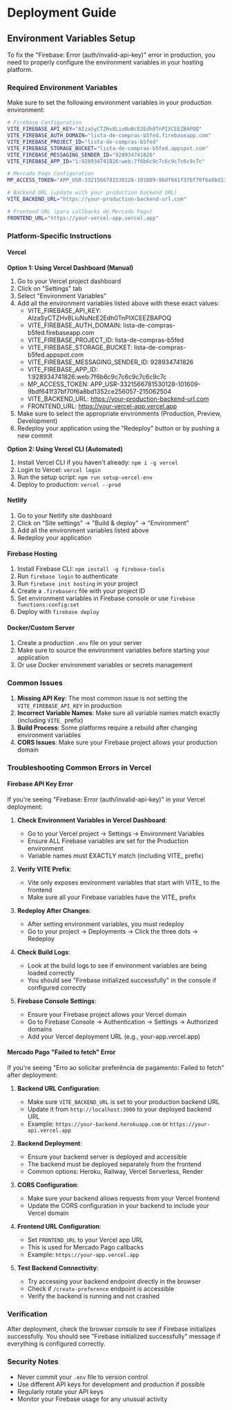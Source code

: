 # Deployment Guide

## Environment Variables Setup

To fix the "Firebase: Error (auth/invalid-api-key)" error in production, you need to properly configure the environment variables in your hosting platform.

### Required Environment Variables

Make sure to set the following environment variables in your production environment:

```bash
# Firebase Configuration
VITE_FIREBASE_API_KEY="AIzaSyCTZHv8LiuNuNcE2Edh0TnPIXCEEZBAPOQ"
VITE_FIREBASE_AUTH_DOMAIN="lista-de-compras-b5fed.firebaseapp.com"
VITE_FIREBASE_PROJECT_ID="lista-de-compras-b5fed"
VITE_FIREBASE_STORAGE_BUCKET="lista-de-compras-b5fed.appspot.com"
VITE_FIREBASE_MESSAGING_SENDER_ID="928934741826"
VITE_FIREBASE_APP_ID="1:928934741826:web:7f6b6c9c7c6c9c7c6c9c7c"

# Mercado Pago Configuration
MP_ACCESS_TOKEN="APP_USR-3321566781530128-101609-9bdf641f37bf70f6a8bd1352ce256057-215062504"

# Backend URL (update with your production backend URL)
VITE_BACKEND_URL="https://your-production-backend-url.com"

# Frontend URL (para callbacks do Mercado Pago)
FRONTEND_URL="https://your-vercel-app.vercel.app"
```

### Platform-Specific Instructions

#### Vercel

**Option 1: Using Vercel Dashboard (Manual)**
1. Go to your Vercel project dashboard
2. Click on "Settings" tab
3. Select "Environment Variables"
4. Add all the environment variables listed above with these exact values:
   - VITE_FIREBASE_API_KEY: AIzaSyCTZHv8LiuNuNcE2Edh0TnPIXCEEZBAPOQ
   - VITE_FIREBASE_AUTH_DOMAIN: lista-de-compras-b5fed.firebaseapp.com
   - VITE_FIREBASE_PROJECT_ID: lista-de-compras-b5fed
   - VITE_FIREBASE_STORAGE_BUCKET: lista-de-compras-b5fed.appspot.com
   - VITE_FIREBASE_MESSAGING_SENDER_ID: 928934741826
   - VITE_FIREBASE_APP_ID: 1:928934741826:web:7f6b6c9c7c6c9c7c6c9c7c
   - MP_ACCESS_TOKEN: APP_USR-3321566781530128-101609-9bdf641f37bf70f6a8bd1352ce256057-215062504
   - VITE_BACKEND_URL: https://your-production-backend-url.com
   - FRONTEND_URL: https://your-vercel-app.vercel.app
5. Make sure to select the appropriate environments (Production, Preview, Development)
6. Redeploy your application using the "Redeploy" button or by pushing a new commit

**Option 2: Using Vercel CLI (Automated)**
1. Install Vercel CLI if you haven't already: `npm i -g vercel`
2. Login to Vercel: `vercel login`
3. Run the setup script: `npm run setup-vercel-env`
4. Deploy to production: `vercel --prod`

#### Netlify
1. Go to your Netlify site dashboard
2. Click on "Site settings" → "Build & deploy" → "Environment"
3. Add all the environment variables listed above
4. Redeploy your application

#### Firebase Hosting
1. Install Firebase CLI: `npm install -g firebase-tools`
2. Run `firebase login` to authenticate
3. Run `firebase init hosting` in your project
4. Create a `.firebaserc` file with your project ID
5. Set environment variables in Firebase console or use `firebase functions:config:set`
6. Deploy with `firebase deploy`

#### Docker/Custom Server
1. Create a production `.env` file on your server
2. Make sure to source the environment variables before starting your application
3. Or use Docker environment variables or secrets management

### Common Issues

1. **Missing API Key**: The most common issue is not setting the `VITE_FIREBASE_API_KEY` in production
2. **Incorrect Variable Names**: Make sure all variable names match exactly (including `VITE_` prefix)
3. **Build Process**: Some platforms require a rebuild after changing environment variables
4. **CORS Issues**: Make sure your Firebase project allows your production domain

### Troubleshooting Common Errors in Vercel

#### Firebase API Key Error

If you're seeing "Firebase: Error (auth/invalid-api-key)" in your Vercel deployment:

1. **Check Environment Variables in Vercel Dashboard**:
   - Go to your Vercel project → Settings → Environment Variables
   - Ensure ALL Firebase variables are set for the Production environment
   - Variable names must EXACTLY match (including VITE_ prefix)

2. **Verify VITE Prefix**:
   - Vite only exposes environment variables that start with VITE_ to the frontend
   - Make sure all your Firebase variables have the VITE_ prefix

3. **Redeploy After Changes**:
   - After setting environment variables, you must redeploy
   - Go to your project → Deployments → Click the three dots → Redeploy

4. **Check Build Logs**:
   - Look at the build logs to see if environment variables are being loaded correctly
   - You should see "Firebase initialized successfully" in the console if configured correctly

5. **Firebase Console Settings**:
   - Ensure your Firebase project allows your Vercel domain
   - Go to Firebase Console → Authentication → Settings → Authorized domains
   - Add your Vercel deployment URL (e.g., your-app.vercel.app)

#### Mercado Pago "Failed to fetch" Error

If you're seeing "Erro ao solicitar preferência de pagamento: Failed to fetch" after deployment:

1. **Backend URL Configuration**:
   - Make sure `VITE_BACKEND_URL` is set to your production backend URL
   - Update it from `http://localhost:3000` to your deployed backend URL
   - Example: `https://your-backend.herokuapp.com` or `https://your-api.vercel.app`

2. **Backend Deployment**:
   - Ensure your backend server is deployed and accessible
   - The backend must be deployed separately from the frontend
   - Common options: Heroku, Railway, Vercel Serverless, Render

3. **CORS Configuration**:
   - Make sure your backend allows requests from your Vercel frontend
   - Update the CORS configuration in your backend to include your Vercel domain

4. **Frontend URL Configuration**:
   - Set `FRONTEND_URL` to your Vercel app URL
   - This is used for Mercado Pago callbacks
   - Example: `https://your-app.vercel.app`

5. **Test Backend Connectivity**:
   - Try accessing your backend endpoint directly in the browser
   - Check if `/create-preference` endpoint is accessible
   - Verify the backend is running and not crashed

### Verification

After deployment, check the browser console to see if Firebase initializes successfully. You should see "Firebase initialized successfully" message if everything is configured correctly.

### Security Notes

- Never commit your `.env` file to version control
- Use different API keys for development and production if possible
- Regularly rotate your API keys
- Monitor your Firebase usage for any unusual activity